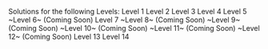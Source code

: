 Solutions for the following Levels:
Level 1
Level 2
Level 3
Level 4
Level 5
~Level 6~ (Coming Soon)
Level 7
~Level 8~ (Coming Soon)
~Level 9~ (Coming Soon)
~Level 10~ (Coming Soon)
~Level 11~ (Coming Soon)
~Level 12~ (Coming Soon)
Level 13
Level 14
